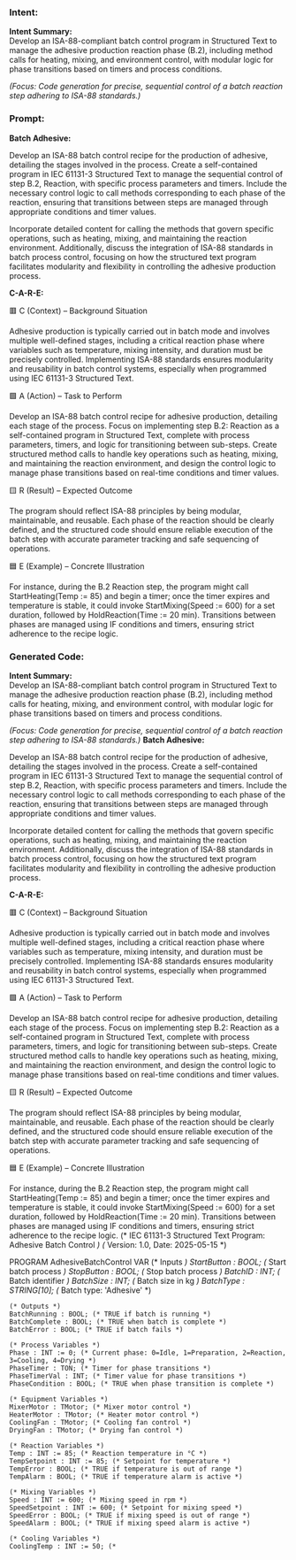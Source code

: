 ### Intent:
**Intent Summary:**  
Develop an ISA-88-compliant batch control program in Structured Text to manage the adhesive production reaction phase (B.2), including method calls for heating, mixing, and environment control, with modular logic for phase transitions based on timers and process conditions.  

*(Focus: Code generation for precise, sequential control of a batch reaction step adhering to ISA-88 standards.)*

### Prompt:
**Batch Adhesive:**

Develop an ISA-88 batch control recipe for the production of adhesive, detailing the stages involved in the process. Create a self-contained program in IEC 61131-3 Structured Text to manage the sequential control of step B.2, Reaction, with specific process parameters and timers. Include the necessary control logic to call methods corresponding to each phase of the reaction, ensuring that transitions between steps are managed through appropriate conditions and timer values.

Incorporate detailed content for calling the methods that govern specific operations, such as heating, mixing, and maintaining the reaction environment. Additionally, discuss the integration of ISA-88 standards in batch process control, focusing on how the structured text program facilitates modularity and flexibility in controlling the adhesive production process.

**C-A-R-E:**

🟥 C (Context) – Background Situation

Adhesive production is typically carried out in batch mode and involves multiple well-defined stages, including a critical reaction phase where variables such as temperature, mixing intensity, and duration must be precisely controlled. Implementing ISA-88 standards ensures modularity and reusability in batch control systems, especially when programmed using IEC 61131-3 Structured Text.

🟩 A (Action) – Task to Perform

Develop an ISA-88 batch control recipe for adhesive production, detailing each stage of the process. Focus on implementing step B.2: Reaction as a self-contained program in Structured Text, complete with process parameters, timers, and logic for transitioning between sub-steps. Create structured method calls to handle key operations such as heating, mixing, and maintaining the reaction environment, and design the control logic to manage phase transitions based on real-time conditions and timer values.

🟨 R (Result) – Expected Outcome

The program should reflect ISA-88 principles by being modular, maintainable, and reusable. Each phase of the reaction should be clearly defined, and the structured code should ensure reliable execution of the batch step with accurate parameter tracking and safe sequencing of operations.

🟦 E (Example) – Concrete Illustration

For instance, during the B.2 Reaction step, the program might call StartHeating(Temp := 85) and begin a timer; once the timer expires and temperature is stable, it could invoke StartMixing(Speed := 600) for a set duration, followed by HoldReaction(Time := 20 min). Transitions between phases are managed using IF conditions and timers, ensuring strict adherence to the recipe logic.

### Generated Code:
**Intent Summary:**  
Develop an ISA-88-compliant batch control program in Structured Text to manage the adhesive production reaction phase (B.2), including method calls for heating, mixing, and environment control, with modular logic for phase transitions based on timers and process conditions.  

*(Focus: Code generation for precise, sequential control of a batch reaction step adhering to ISA-88 standards.)*
**Batch Adhesive:**

Develop an ISA-88 batch control recipe for the production of adhesive, detailing the stages involved in the process. Create a self-contained program in IEC 61131-3 Structured Text to manage the sequential control of step B.2, Reaction, with specific process parameters and timers. Include the necessary control logic to call methods corresponding to each phase of the reaction, ensuring that transitions between steps are managed through appropriate conditions and timer values.

Incorporate detailed content for calling the methods that govern specific operations, such as heating, mixing, and maintaining the reaction environment. Additionally, discuss the integration of ISA-88 standards in batch process control, focusing on how the structured text program facilitates modularity and flexibility in controlling the adhesive production process.

**C-A-R-E:**

🟥 C (Context) – Background Situation

Adhesive production is typically carried out in batch mode and involves multiple well-defined stages, including a critical reaction phase where variables such as temperature, mixing intensity, and duration must be precisely controlled. Implementing ISA-88 standards ensures modularity and reusability in batch control systems, especially when programmed using IEC 61131-3 Structured Text.

🟩 A (Action) – Task to Perform

Develop an ISA-88 batch control recipe for adhesive production, detailing each stage of the process. Focus on implementing step B.2: Reaction as a self-contained program in Structured Text, complete with process parameters, timers, and logic for transitioning between sub-steps. Create structured method calls to handle key operations such as heating, mixing, and maintaining the reaction environment, and design the control logic to manage phase transitions based on real-time conditions and timer values.

🟨 R (Result) – Expected Outcome

The program should reflect ISA-88 principles by being modular, maintainable, and reusable. Each phase of the reaction should be clearly defined, and the structured code should ensure reliable execution of the batch step with accurate parameter tracking and safe sequencing of operations.

🟦 E (Example) – Concrete Illustration

For instance, during the B.2 Reaction step, the program might call StartHeating(Temp := 85) and begin a timer; once the timer expires and temperature is stable, it could invoke StartMixing(Speed := 600) for a set duration, followed by HoldReaction(Time := 20 min). Transitions between phases are managed using IF conditions and timers, ensuring strict adherence to the recipe logic.
(* IEC 61131-3 Structured Text Program: Adhesive Batch Control *)
(* Version: 1.0, Date: 2025-05-15 *)

PROGRAM AdhesiveBatchControl
VAR
    (* Inputs *)
    StartButton : BOOL; (* Start batch process *)
    StopButton : BOOL; (* Stop batch process *)
    BatchID : INT; (* Batch identifier *)
    BatchSize : INT; (* Batch size in kg *)
    BatchType : STRING[10]; (* Batch type: 'Adhesive' *)
    
    (* Outputs *)
    BatchRunning : BOOL; (* TRUE if batch is running *)
    BatchComplete : BOOL; (* TRUE when batch is complete *)
    BatchError : BOOL; (* TRUE if batch fails *)
    
    (* Process Variables *)
    Phase : INT := 0; (* Current phase: 0=Idle, 1=Preparation, 2=Reaction, 3=Cooling, 4=Drying *)
    PhaseTimer : TON; (* Timer for phase transitions *)
    PhaseTimerVal : INT; (* Timer value for phase transitions *)
    PhaseCondition : BOOL; (* TRUE when phase transition is complete *)
    
    (* Equipment Variables *)
    MixerMotor : TMotor; (* Mixer motor control *)
    HeaterMotor : TMotor; (* Heater motor control *)
    CoolingFan : TMotor; (* Cooling fan control *)
    DryingFan : TMotor; (* Drying fan control *)
    
    (* Reaction Variables *)
    Temp : INT := 85; (* Reaction temperature in °C *)
    TempSetpoint : INT := 85; (* Setpoint for temperature *)
    TempError : BOOL; (* TRUE if temperature is out of range *)
    TempAlarm : BOOL; (* TRUE if temperature alarm is active *)
    
    (* Mixing Variables *)
    Speed : INT := 600; (* Mixing speed in rpm *)
    SpeedSetpoint : INT := 600; (* Setpoint for mixing speed *)
    SpeedError : BOOL; (* TRUE if mixing speed is out of range *)
    SpeedAlarm : BOOL; (* TRUE if mixing speed alarm is active *)
    
    (* Cooling Variables *)
    CoolingTemp : INT := 50; (*
